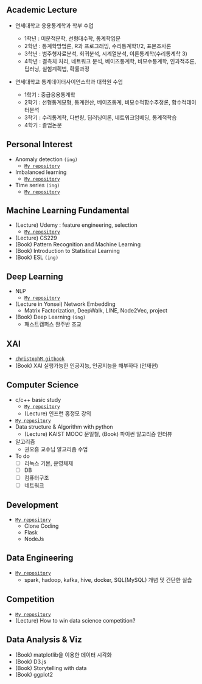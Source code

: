 ## Academic Lecture
- 연세대학교 응용통계학과 학부 수업
  - 1학년 : 미분적분학, 선형대수학, 통계학입문
  - 2학년 : 통계학방법론, R과 프로그래밍, 수리통계학1/2, 표본조사론
  - 3학년 : 범주형자료분석, 회귀분석, 시계열분석, 이론통계학(수리통계학 3)
  - 4학년 : 결측치 처리, 네트워크 분석, 베이즈통계학, 비모수통계학, 인과적추론, 딥러닝, 실험계획법, 확률과정

- 연세대학교 통계데이터사이언스학과 대학원 수업
  - 1학기 : 중급응용통계학
  - 2학기 : 선형통계모형, 통계전산, 베이즈통계, 비모수적함수추정론, 함수적데이터분석
  - 3학기 : 수리통계학, 다변량, 딥러닝이론, 네트워크임베딩, 통계적학습
  - 4학기 : 졸업논문

## Personal Interest
- Anomaly detection `(ing)`
  - [`My repository`](https://github.com/minsoo9506/anomaly-detection-study)
- Imbalanced learning
  - [`My repository`](https://github.com/minsoo9506/imbalanced-learning-study)
- Time series `(ing)`
  - [`My repository`](https://github.com/minsoo9506/time-series-study)

## Machine Learning Fundamental
- (Lecture) Udemy : feature engineering, selection
  - [`My repository`](https://github.com/minsoo9506/udemy_FE_FS)
- (Lecture) CS229
- (Book) Pattern Recognition and Machine Learning
- (Book) Introduction to Statistical Learning
- (Book) ESL `(ing)`

## Deep Learning
- NLP
  - [`My repository`](https://github.com/minsoo9506/NLP-study)
- (Lecture in Yonsei) Network Embedding
  - Matrix Factorization, DeepWalk, LINE, Node2Vec, project
- (Book) Deep Learning `(ing)`
  - 패스트캠퍼스 완주반 조교

## XAI
  - [`christophM gitbook`](https://github.com/christophM/interpretable-ml-book)
  - (Book) XAI 실행가능한 인공지능, 인공지능을 해부하다 (안재현)

## Computer Science
- c/c++ basic study
  - [`My repository`](https://github.com/minsoo9506/c-and-cpp)
  - (Lecture) 인프런 홍정모 강의
- [`My repository`](https://github.com/minsoo9506/computer-science-study)
- Data structure & Algorithm with python
  - (Lecture) KAIST MOOC 문일철, (Book) 파이썬 알고리즘 인터뷰
- 알고리즘
  - 권오흠 교수님 알고리즘 수업
- To do
  - [ ] 리눅스 기본, 운영체제
  - [ ] DB
  - [ ] 컴퓨터구조
  - [ ] 네트워크

## Development
- [`My repository`](https://github.com/minsoo9506/web-dev-study)
  - Clone Coding
  - Flask
  - NodeJs

## Data Engineering
- [`My repository`](https://github.com/minsoo9506/Data-Engineering-study)
  - spark, hadoop, kafka, hive, docker, SQL(MySQL) 개념 및 간단한 실습
  
## Competition
- [`My repository`](https://github.com/minsoo9506/CompetitionStudy)
- (Lecture) How to win data science competition? 

## Data Analysis & Viz
- (Book) matplotlib을 이용한 데이터 시각화
- (Book) D3.js
- (Book) Storytelling with data
- (Book) ggplot2